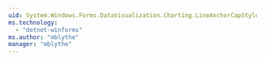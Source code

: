 ```yaml
---
uid: System.Windows.Forms.DataVisualization.Charting.LineAnchorCapStyle
ms.technology: 
  - "dotnet-winforms"
ms.author: "mblythe"
manager: "mblythe"
---
```


